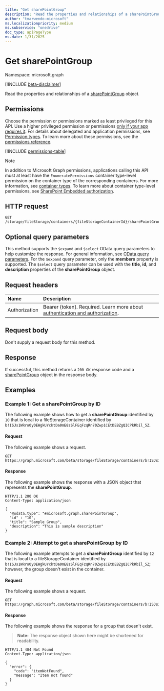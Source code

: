 ```yaml
---
title: "Get sharePointGroup"
description: "Read the properties and relationships of a sharePointGroup object."
author: "tmarwendo-microsoft"
ms.localizationpriority: medium
ms.subservice: "onedrive"
doc_type: apiPageType
ms.date: 1/31/2025
---
```


# Get sharePointGroup

Namespace: microsoft.graph

[!INCLUDE [beta-disclaimer](../../includes/beta-disclaimer.md)]

Read the properties and relationships of a [sharePointGroup](../resources/sharepointgroup.md) object.

## Permissions

Choose the permission or permissions marked as least privileged for this API. Use a higher privileged permission or permissions [only if your app requires it](/graph/permissions-overview#best-practices-for-using-microsoft-graph-permissions). For details about delegated and application permissions, see [Permission types](/graph/permissions-overview#permission-types). To learn more about these permissions, see the [permissions reference](/graph/permissions-reference).

<!-- {
  "blockType": "permissions",
  "name": "sharepointgroup-get-permissions"
}
-->
[!INCLUDE [permissions-table](../includes/permissions/sharepointgroup-get-permissions.md)]

> [!NOTE]
> In addition to Microsoft Graph permissions, applications calling this API must at least have the `EnumeratePermissions` container type-level permission on the container type of the corresponding containers. For more information, see [container types](/sharepoint/dev/embedded/concepts/app-concepts/containertypes). To learn more about container type-level permissions, see [SharePoint Embedded authorization](/sharepoint/dev/embedded/concepts/app-concepts/auth#authorization).

## HTTP request

<!-- {
  "blockType": "ignored"
}
-->
``` http
GET /storage/fileStorage/containers/{fileStorageContainerId}/sharePointGroups/{sharePointGroupId}
```

## Optional query parameters

This method supports the `$expand` and `$select` OData query parameters to help customize the response. For general information, see [OData query parameters](/graph/query-parameters). For the `$expand` query parameter, only the **members** property is supported. The `$select` query parameter can be used with the **title**, **id**, and **description** properties of the **sharePointGroup** object.

## Request headers

|Name|Description|
|:---|:---|
|Authorization|Bearer {token}. Required. Learn more about [authentication and authorization](/graph/auth/auth-concepts).|

## Request body

Don't supply a request body for this method.

## Response

If successful, this method returns a `200 OK` response code and a [sharePointGroup](../resources/sharepointgroup.md) object in the response body.

## Examples

### Example 1: Get a sharePointGroup by ID 

The following example shows how to get a **sharePointGroup** identified by `10` that is local to a fileStorageContainer identified by `b!ISJs1WRro0y0EWgkUYcktDa0mE8zSlFEqFzqRn70Zwp1CEtDEBZgQICPkRbil_5Z`.

#### Request

The following example shows a request.

<!-- {
  "blockType": "request",
  "name": "get_sharepointgroup_1"
}-->
``` http
GET https://graph.microsoft.com/beta/storage/fileStorage/containers/b!ISJs1WRro0y0EWgkUYcktDa0mE8zSlFEqFzqRn70Zwp1CEtDEBZgQICPkRbil_5Z/sharePointGroups/10
```

#### Response

The following example shows the response with a JSON object that represents the **sharePointGroup**.

<!-- {
  "blockType": "response",
  "truncated": true,
  "@odata.type": "microsoft.graph.sharePointGroup"
} -->
``` http
HTTP/1.1 200 OK
Content-Type: application/json

{
  "@odata.type": "#microsoft.graph.sharePointGroup",
  "id" : "10",
  "title": "Sample Group",
  "description": "This is sample description"
}
```

### Example 2: Attempt to get a sharePointGroup by ID 

The following example attempts to get a **sharePointGroup** identified by `12` that is local to a fileStorageContainer identified by `b!ISJs1WRro0y0EWgkUYcktDa0mE8zSlFEqFzqRn70Zwp1CEtDEBZgQICPkRbil_5Z`; however, the group doesn't exist in the container.

#### Request

The following example shows a request.

<!-- {
  "blockType": "request",
  "name": "get_sharepointgroup_2"
}-->
``` http
GET https://graph.microsoft.com/beta/storage/fileStorage/containers/b!ISJs1WRro0y0EWgkUYcktDa0mE8zSlFEqFzqRn70Zwp1CEtDEBZgQICPkRbil_5Z/sharePointGroups/12
```

#### Response

The following example shows the response for a group that doesn't exist.

>**Note:** The response object shown here might be shortened for readability.

<!-- {
  "blockType": "response",
  "truncated": true,
  "@odata.type": "microsoft.graph.publicError"
} -->
``` http
HTTP/1.1 404 Not Found
Content-Type: application/json

{
  "error": {
    "code": "itemNotFound",
    "message": "Item not found"
  }
}
```
